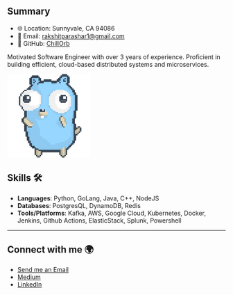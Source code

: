 
## Summary

- 🌐 Location: Sunnyvale, CA 94086
- 📧 Email: [rakshitparashar1@gmail.com](mailto:rakshitparashar1@gmail.com)
- 🚀 GitHub: [ChillOrb](https://github.com/ChillOrb)

Motivated Software Engineer with over 3 years of experience. Proficient in building efficient, cloud-based distributed systems and microservices.

<img src=".thumb/animation/gopher-dance-long-3x.gif">


## Skills 🛠

- **Languages**: Python, GoLang, Java, C++, NodeJS
- **Databases**: PostgresQL, DynamoDB, Redis
- **Tools/Platforms**: Kafka, AWS, Google Cloud, Kubernetes, Docker, Jenkins, Github Actions, ElasticStack, Splunk, Powershell

---

## Connect with me 🌍
- [Send me an Email](mailto:rakshitparashar1@gmail.com)
- [Medium](https://medium.com/@rakshitparashar1)
- [LinkedIn](https://www.linkedin.com/in/parashar1/)

